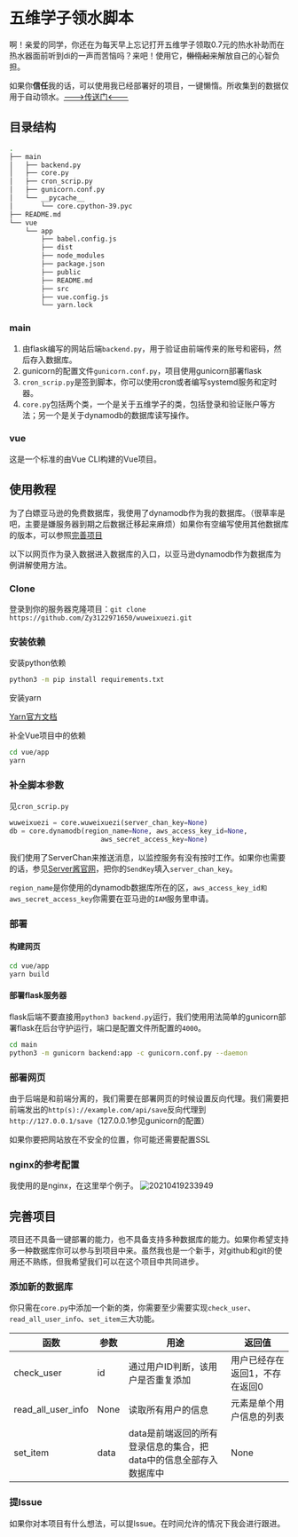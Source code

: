 # 五维学子领水脚本
啊！亲爱的同学，你还在为每天早上忘记打开五维学子领取0.7元的热水补助而在热水器面前听到di的一声而苦恼吗？来吧！使用它，~~懒惰起来~~解放自己的心智负担。

如果你**信任**我的话，可以使用我已经部署好的项目，一键懒惰。所收集到的数据仅用于自动领水。[--->传送门<---](https://wuweixuezi.iseelntu.com)

## 目录结构

```bash
.
├── main
│   ├── backend.py
│   ├── core.py
│   ├── cron_scrip.py
│   ├── gunicorn.conf.py
│   └── __pycache__
│       └── core.cpython-39.pyc
├── README.md
└── vue
    └── app
        ├── babel.config.js
        ├── dist
        ├── node_modules
        ├── package.json
        ├── public
        ├── README.md
        ├── src
        ├── vue.config.js
        └── yarn.lock
```

### main
1. 由flask编写的网站后端`backend.py`，用于验证由前端传来的账号和密码，然后存入数据库。
2. gunicorn的配置文件`gunicorn.conf.py`，项目使用gunicorn部署flask
3. `cron_scrip.py`是签到脚本，你可以使用cron或者编写systemd服务和定时器。
4. `core.py`包括两个类，一个是关于五维学子的类，包括登录和验证账户等方法；另一个是关于dynamodb的数据库读写操作。

### vue
这是一个标准的由Vue CLI构建的Vue项目。

## 使用教程
为了白嫖亚马逊的免费数据库，我使用了dynamodb作为我的数据库。（很草率是吧，主要是嫌服务器到期之后数据迁移起来麻烦）如果你有空编写使用其他数据库的版本，可以参照[完善项目](#完善项目)

以下以网页作为录入数据进入数据库的入口，以亚马逊dynamodb作为数据库为例讲解使用方法。

### Clone
登录到你的服务器克隆项目：`git clone https://github.com/Zy3122971650/wuweixuezi.git`
### 安装依赖
安装python依赖
```bash
python3 -m pip install requirements.txt
```
安装yarn

[Yarn官方文档](https://yarn.bootcss.com/docs/install/#debian-stable)

补全Vue项目中的依赖
```bash
cd vue/app
yarn
```

### 补全脚本参数
见`cron_scrip.py`
```python
wuweixuezi = core.wuweixuezi(server_chan_key=None)
db = core.dynamodb(region_name=None, aws_access_key_id=None,
                       aws_secret_access_key=None)

```
我们使用了ServerChan来推送消息，以监控服务有没有按时工作。如果你也需要的话，参见[Server酱官网](https://sct.ftqq.com/)，把你的`SendKey`填入`server_chan_key`。

`region_name`是你使用的dynamodb数据库所在的区，`aws_access_key_id和aws_secret_access_key`你需要在亚马逊的`IAM`服务里申请。

### 部署
#### 构建网页
```bash
cd vue/app
yarn build
```

#### 部署flask服务器

flask后端不要直接用`python3 backend.py`运行，我们使用用法简单的gunicorn部署flask在后台守护运行，端口是配置文件所配置的`4000`。
```bash
cd main
python3 -m gunicorn backend:app -c gunicorn.conf.py --daemon
``` 

### 部署网页
由于后端是和前端分离的，我们需要在部署网页的时候设置反向代理。我们需要把前端发出的`http(s)://example.com/api/save`反向代理到`http://127.0.0.1/save`（127.0.0.1参见gunicorn的配置）

如果你要把网站放在不安全的位置，你可能还需要配置SSL

### nginx的参考配置
我使用的是nginx，在这里举个例子。
![20210419233949](https://i.loli.net/2021/04/19/C83c2VHSobIzu6E.png)
## 完善项目
项目还不具备一键部署的能力，也不具备支持多种数据库的能力。如果你希望支持多一种数据库你可以参与到项目中来。虽然我也是一个新手，对github和git的使用还不熟练，但我希望我们可以在这个项目中共同进步。

### 添加新的数据库
你只需在`core.py`中添加一个新的类，你需要至少需要实现`check_user`、`read_all_user_info`、`set_item`三大功能。

| 函数               | 参数 | 用途                                                               | 返回值                         |
| ------------------ | ---- | ------------------------------------------------------------------ | ------------------------------ |
| check_user         | id   | 通过用户ID判断，该用户是否重复添加                                 | 用户已经存在返回1，不存在返回0 |
| read_all_user_info | None | 读取所有用户的信息                                                 | 元素是单个用户信息的列表       |
| set_item           | data | data是前端返回的所有登录信息的集合，把data中的信息全部存入数据库中 | None                           |

### 提Issue
如果你对本项目有什么想法，可以提Issue。在时间允许的情况下我会进行跟进。